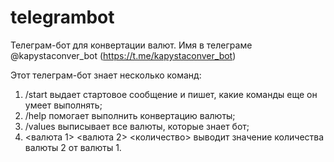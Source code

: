 # telegrambot
Телеграм-бот для конвертации валют. Имя в телеграме @kapystaconver_bot (https://t.me/kapystaconver_bot)

Этот телеграм-бот знает несколько команд:

1. /start выдает стартовое сообщение и пишет, какие команды еще он умеет выполнять;
2. /help помогает выполнить конвертацию валюты;
3. /values выписывает все валюты, которые знает бот;
4. <валюта 1> <валюта 2> <количество> выводит значение количества валюты 2 от валюты 1.
